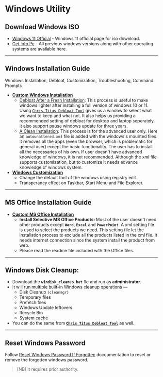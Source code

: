 # Windows Utility

## Download Windows ISO
- [Windows 11 Official](https://www.microsoft.com/en-us/software-download/windows11) - Windows 11 official page for iso download.
- [Get Into Pc](https://getintopc.com/softwares/operating-systems/) - All previous windows versions along with other operating systems are available here.

---

## **Windows Installation Guide**
Windows Installation, Debloat, Customization, Troubleshooting, Command Prompts

* **[Custom Windows Installation](https://github.com/abs-sayem/windows_utility/tree/main/windows_installation)**
    * [Debloat After a Fresh Installation](https://github.com/abs-sayem/windows_utility/tree/main/windows_installation#debloat-after-usual-installation): This process is useful to make windows lighter after installing a full version of windows 10 or 11. Using [`Chris Titus Debloat Tool`](https://github.com/ChrisTitusTech/winutil) gives us a window to select what we want to keep and what not. It also helps us providing a recommended setting of debloat for desktop and laptop seperately. It also support pause windows update for three years.
    * [A Clean Installation](https://github.com/abs-sayem/windows_utility/tree/main/windows_installation#for-clean-installation-not-recommended-for-the-beginners): This process is for the advanced user only. Here an `autounattened.xml` file is added with the windows's mounted files. It removes all the apps (even the browser, which is problematic for general user) except the basic functionality. The user has to install all the necessaries of his own. If user doesn't have advanced knowledge of windows, it is not recommended. Although the xml file supports customization, but to customize it needs advance knowledge of windows system.
* **[Windows Customization](https://github.com/abs-sayem/windows_utility/tree/main/windows_customization)**
    * Change the default font of the windows using registry edit.
    * Transperancy effect on Taskbar, Start Menu and File Explorer.

---

## **MS Office Installation Guide**
* **[Custom MS Office Installation](https://github.com/abs-sayem/windows_utility/tree/main/custom_office)**
    * **Install Selective MS Office Products:** Most of the user doesn't need other products except **`Word`**, **`Excel`** and **`PowerPoint`**. A xml setting file is used to select the products we need. This setting file let the installation process to exclude all the products listed in the xml file. It needs internet connection since the system install the product from web.
    * Please read the readme file included with the Office files.

---

## Windows Disk Cleanup:
- Download the **`windisk_cleanup.bat`** fle and run as **administrator**.
- It will run multiple built-in Windows cleanup operations —
    - Disk Cleanup `(cleanmgr)`
    - Temporary files
    - Prefetch files
    - Windows Update leftovers
    - Recycle Bin
    - System cache
- You can do the same from [**`Chris Titus Debloat Tool`**](https://github.com/ChrisTitusTech/winutil) as well.

---

## Reset Windows Password
Follow [Reset Windows Password If Forgotten](https://github.com/abs-sayem/windows_utility/blob/main/reset_windows_password_if_forgotten.md) doccumentation to reset or remove the forgotten windows password.
> [NB] It requires prior authority.